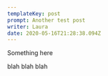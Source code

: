 ```yaml
---
templateKey: post
prompt: Another test post
writer: Laura
date: 2020-05-16T21:28:38.094Z
---
```

Something here

blah blah blah